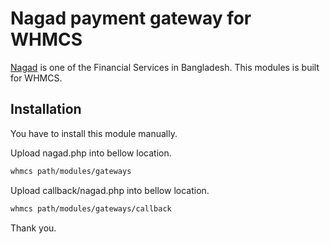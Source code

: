 # Nagad payment gateway for WHMCS

[Nagad](https://nagad.com.bd) is one of the Financial Services in Bangladesh. This modules is built for WHMCS.

## Installation

You have to install this module manually. 

Upload nagad.php into bellow location.

``` bash
whmcs path/modules/gateways
```

Upload callback/nagad.php into bellow location.

``` bash
whmcs path/modules/gateways/callback
```

Thank you.
